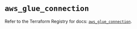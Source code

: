 # `aws_glue_connection`

Refer to the Terraform Registry for docs: [`aws_glue_connection`](https://registry.terraform.io/providers/hashicorp/aws/3.76.1/docs/resources/glue_connection).
